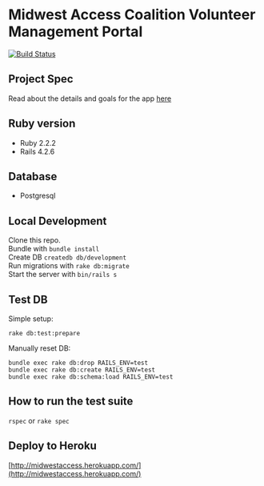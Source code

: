 # Midwest Access Coalition Volunteer Management Portal
[![Build Status](https://travis-ci.org/MidwestAccessCoalition/mac_app.svg?branch=master)](https://travis-ci.org/MidwestAccessCoalition/mac_app)

## Project Spec
Read about the details and goals for the app [here](https://docs.google.com/document/d/12kksmdvx_QYvset1-sVcDQbEyCf70-3HfdkIVY58d24/edit?usp=sharing)

## Ruby version
* Ruby 2.2.2
* Rails 4.2.6

## Database
* Postgresql

## Local Development
Clone this repo.  
Bundle with `bundle install`  
Create DB `createdb db/development`  
Run migrations with `rake db:migrate`  
Start the server with `bin/rails s`

## Test DB
Simple setup:
```
rake db:test:prepare
```
Manually reset DB:
```
bundle exec rake db:drop RAILS_ENV=test
bundle exec rake db:create RAILS_ENV=test
bundle exec rake db:schema:load RAILS_ENV=test
```

## How to run the test suite
`rspec` or `rake spec`

## Deploy to Heroku
[http://midwestaccess.herokuapp.com/](http://midwestaccess.herokuapp.com/)
